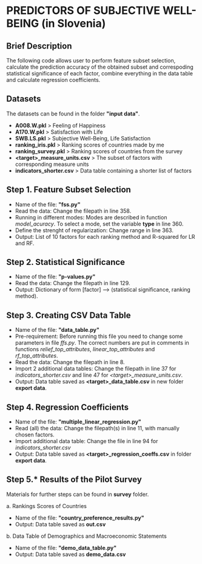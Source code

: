# PREDICTORS OF SUBJECTIVE WELL-BEING (in Slovenia)

## Brief Description

The following code allows user to perform feature subset selection, calculate the prediction accuracy of the obtained subset and correspoding 
statistical significance of each factor, combine everything in the data table and calculate regression coefficients.

## Datasets 

The datasets can be found in the folder **"input data"**.

* **A008.W.pkl** > Feeling of Happiness
* **A170.W.pkl** > Satisfaction with Life
* **SWB.LS.pkl** > Subjective Well-Being, Life Satisfaction
* **ranking_iris.pkl** > Ranking scores of countries made by me
* **ranking_survey.pkl** > Ranking scores of countries from the survey
* **\<target\>_measure_units.csv** > The subset of factors with corresponding measure units 
* **indicators_shorter.csv** > Data table containing a shorter list of factors

## Step 1. Feature Subset Selection

* Name of the file: **"fss.py"**
* Read the data: Change the filepath in line 358.
* Running in different modes: Modes are described in function *model_acuracy*. To select a mode, set the variable **type** in line 360.
* Define the strenght of regularization: Change range in line 363.
* Output: List of 10 factors for each ranking method and R-squared for LR and RF.

## Step 2. Statistical Significance

* Name of the file: **"p-values.py"**
* Read the data: Change the filepath in line 129.
* Output: Dictionary of form [factor] --> (statistical significance, ranking method).   

## Step 3. Creating CSV Data Table

* Name of the file: **"data_table.py"**
* Pre-requirement: Before running this file you need to change some parameters in file *ffs.py*. The correct numbers are put in comments in functions *relief_top_attributes*, *linear_top_attributes* and *rf_top_attributes*.
* Read the data: Change the filepath in line 8.
* Import 2 additional data tables: Change the filepath in line 37 for *indicators_shorter.csv* and line 47 for *\<target\>_measure_units.csv*. 
* Output: Data table saved as **\<target\>_data_table.csv** in new folder **export data**.


## Step 4. Regression Coefficients

* Name of the file: **"multiple_linear_regression.py"**
* Read (all) the data: Change the filepath(s) in line 11, with manually chosen factors.
* Import additional data table: Change the file in line 94 for *indicators_shorter.csv*
* Output: Data table saved as **\<target\>_regression_coeffs.csv** in folder **export data**.

## Step 5.* Results of the Pilot Survey
Materials for further steps can be found in **survey** folder.

a. Rankings Scores of Countries

* Name of the file: **"country_preference_results.py"**
* Output: Data table saved as **out.csv**

b. Data Table of Demographics and Macroeconomic Statements

* Name of the file: **"demo_data_table.py"**
* Output: Data table saved as **demo_data.csv**
